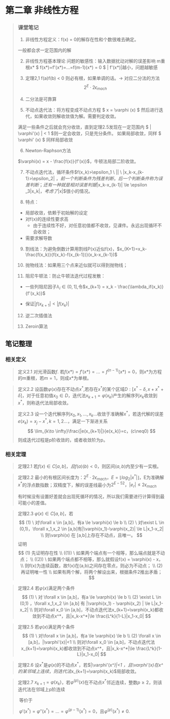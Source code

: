 # 第二章 非线性方程

> ### 课堂笔记
>
> 1. 非线性方程定义：f(x) = 0的解存在性和个数很难去确定。
>
> 	一般都会求一定范围内的解
> 	
> 2. 非线性方程基本理论
> 	问题的敏感性：输入数据扰动对解的误差影响
> 	m重根x* $ f(x*)=f'(x*)=...=f(m-1)(x*) = 0 $
> 	| f'(x*)|越小，问题越敏感
> 	
> 3. 定理2,1  f(a)f(b) < 0 则必有根，如果单调的话。-> 对应二分法的方法
> 	$$
> 	2^E \cdot 2 \epsilon_{mach}
> 	$$
>
> 4. 二分法是可靠算
>
> 5. 不动点迭代法：将方程变成不动点方程 $ x = \varphi (x) $ 然后进行迭代，如果收敛则解收敛值为解。需要判定收敛。
>
> 	满足一些条件之后就会充分收敛，直到定理2.5发现在一定范围内 $ | \varphi'(x) | < 1 $则一定会收敛，只是充分条件。
> 	如果局部收敛，同样 $ \varphi' (x) $ 同样局部收敛
> 	
> 6. Newton-Raphson方法
>
> 	$\varphi(x) = x - \frac{f(x)}{f'(x)}$，牛顿法局部二阶收敛。 
>
> 7. 不动点迭代法，循环条件$f(x_k)>\epsilon_1 \ || \ |x_k-x_{k-1}>\epsilon_2| $，前一个判断条件为残差判断，后一个判断条件称为误差判断；还有一种就是相对误差判据$|x_k-x_{k-1}| \le \epsilon _3|x_k|$，考虑了$|x|$很小的情况。
>
> 8. 特点：
>
> 	- 局部收敛，依赖于初始解的设定
> 	- 对f(x)的连续性要求高
> 		- 由于连续性不好，对任意初值都不收敛，见课件。永远出现循环不会收敛；
> 	- 需要求解导数
> 	
> 9. 割线法：为避免倒数计算用割线P(x)近似f(x)，$x_{K+1}=x_k-\frac{f(x_k)}{f(x_k)-f(x_{k-1})}(x_k-x_{k-1})$
>
> 10. 抛物线法：如果用三个点来近似就可以得到抛物线；
>
> 11. 阻尼牛顿法：防止牛顿法迭代过程发散：
>
> 	- 一些列阻尼因子$\lambda_i \in (0,1],$令$x_{k+1} = x_k - \frac{\lambda_if(x_k)}{f'(x_k)}$
>
> 	- 保证$|f(x_{k+1}| < |f(x_k)|$
>
> 12. 逆二次插值法
>
> 13. Zeroin算法   

## 笔记整理

### 相关定义

> 定义2.1	对光滑函数$f$. 若$f(x*)=f'(x*)=...=f^{(n-1)}(x*)=0$，则$x*$为方程的m重根，若$m=1$，则成$x*$为单根。

> 定义2.2	设函数$\varphi(x)$存在不动点$x^*$,若存在$x^*$的某个区域$D:[x^*-\delta,x+x^*+\delta]$，对于任意初值$x_0\in D$，迭代法$x_{k+1}=\varphi(x_k)$产生的解序列${x_k}$收敛到$x^*$，则称迭代法局部收敛。

> 定义2.3	设一个迭代解序列${x_0, x_1,...,x_k...}$收敛于准确解$x^*$，若迭代解的误差$e(x_k)=x_j-x^*,k=1,2...$，满足一下渐进关系
> $$
> \lim_{k\to \infty}\frac{|e(x_{k+1}|}{e(x_k)}=c，(c\neq0)
> $$
> 则成迭代过程是p阶收敛的，或者收敛阶为p。

### 相关定理

> 定理2.1	若$f(x)\in C[a,b]，且f(a)(b) \lt 0$，则区间$(a,b)$内至少有一实根。

> 定理2.2	最小的有根区间长度为：$2^E\cdot2\epsilon_{mach}，E=\lfloor log_2|x^*|\rfloor$，E为准确解$x^*$的浮点数指数；双精度下，解的误差线最小为$2^{E-52}，|e_r|\le 2\epsilon_{mach}$
>
> 有时候没有设置好差就会出现死循环的情况，所以我们需要进行计算得到最可能小的差值。

> 定理2.3	$\varphi(x) \in C[a,b]$，若
> $$
> (1) \ 对\forall x \in [a,b]，有a \le \varphi(x) \le b
> \\
> (2) \ 对\exist L \in (0,1)，\forall x_1,x_2 \in [a,b]有|\varphi(x_1)-\varphi(x_2)| \le 
> L|x_1-x_2|
> \\
> 则\varphi(x) 在 [a,b]上存在不动点，且唯一。
> $$
> 证明
> $$
> (1)	先证明存在性
> \\
> ((1)) \ 如果两个端点有一个相等，那么端点就是不动点；
> \\
> ((2)) \ 如果两个端点都不相等，那么就假设f(x) = \varphi(x) - x，
> \\
> 则f(x)为连续函数，故f(x)在(a,b)之间存在零点，则必为不动点；
> \\
> (2) 再证明唯一性
> \\
> 如果有两个解，将两个解设出来，根据条件2推出矛盾；
> $$
> 

> 定理2.4	若$\varphi(x)$满足两个条件
> $$
> (1) \ 对 \forall x \in [a,b]，有a \le \varphi(x) \le b
> \\
> (2) \exist L \in (0,1) ，\forall x_1,x_2 \in [a,b] 有 |\varphi(x_1) - \varphi(x_2) | \le L|x_1-x_2|
> \\
> 则对\forall x_0 \in [a,b]，不动点迭代法x_{k+1}=\varphi(x_k)都收敛到不动点x^*，且|x_k-x^*|\le \frac{L^k}{1-L}|x_1-x_0|
> $$

> 定理2.5	若$\varphi(x)$满足两个条件
> $$
> (1) \ 对\forall x \in [a,b]，有a \le \varphi(x) \le b
> \\
> (2) \forall x \in [a,b]，|\varphi'(x)|<1
> \\
> 则对\forall x_0 \in [a,b]，不动点迭代法x_{k+1}=\varphi(x_k)都收敛到不动点x^*，且|x_k-x^*|\le \frac{L^k}{1-L}|x_1-x_0|
> $$

> 定理2.6	设$x^*$是$\varphi(x)$的不动点$x^*$，若$|\varphi'(x^*)|<1 $，且$\varphi'(x)$在$x^*$的某邻域上连续，则迭代法$x_{k+1}=\varphi(x_k)$局部收敛。

> 定理2.7	$x_{k+1}=\varphi(x_k)$，若$\varphi^{(p)}(x)$在不动点$x^*$邻近连续，整数$p\ge2$，则该迭代法在邻域上p阶连续 
>
> ​				等价于
>
> ​				$\varphi'(x^*) = \varphi''(x^*) = ... = \varphi^{(p-1)}(x^*)=0$，且$\varphi^{(p)}(x^*)\ne 0$.